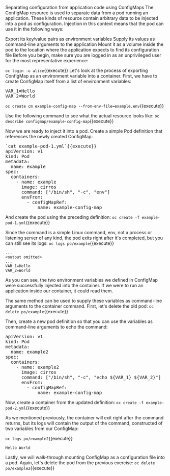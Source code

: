 Separating configuration from application code using ConfigMaps
The ConfigMap resource is used to separate data from a pod running an application. These kinds of resource contain arbitrary data to be injected into a pod as configuration. Injection in this context means that the pod can use it in the following ways:

Export its key/value pairs as environment variables
Supply its values as command-line arguments to the application
Mount it as a volume inside the pod to the location where the application expects to find its configuration file
Before you begin, make sure you are logged in as an unprivileged user for the most representative experience:


`oc login -u alice`{{execute}}
Let's look at the process of exporting ConfigMap as an environment variable into a container. First, we have to create ConfigMap itself from a list of environment variables:


<pre class="file" data-filename="example.env" data-target="replace">
VAR_1=Hello
VAR_2=World
</pre>

`oc create cm example-config-map --from-env-file=example.env`{{execute}}


Use the following command to see what the actual resource looks like:
`oc describe configmap/example-config-map`{{execute}}


Now we are ready to inject it into a pod. Create a simple Pod definition that references the newly created ConfigMap:

<pre class="file" data-filename="example-pod-1.yml" data-target="replace">
`cat example-pod-1.yml`{{execute}}
apiVersion: v1
kind: Pod
metadata:
  name: example
spec:
  containers:
    - name: example
      image: cirros
      command: ["/bin/sh", "-c", "env"]
      envFrom:
        - configMapRef:
            name: example-config-map
</pre>

And create the pod using the preceding definition:
`oc create -f example-pod-1.yml`{{execute}}

Since the command is a simple Linux command, env, not a process or listening server of any kind, the pod exits right after it's completed, but you can still see its logs:
`oc logs po/example`{{execute}}

```
...
<output omitted>
...
VAR_1=Hello
VAR_2=World
```

As you can see, the two environment variables we defined in ConfigMap were successfully injected into the container. If we were to run an application inside our container, it could read them.

The same method can be used to supply these variables as command-line arguments to the container command. First, let's delete the old pod:
`oc delete po/example`{{execute}}

Then, create a new pod definition so that you can use the variables as command-line arguments to echo the command:

<pre class="file" data-filename="example-pod-2.yml" data-target="replace">
apiVersion: v1
kind: Pod
metadata:
  name: example2
spec:
  containers:
    - name: example2
      image: cirros
      command: ["/bin/sh", "-c", "echo ${VAR_1} ${VAR_2}"]
      envFrom:
        - configMapRef:
            name: example-config-map
</pre>


Now, create a container from the updated definition:
`oc create -f example-pod-2.yml`{{execute}}

As we mentioned previously, the container will exit right after the command returns, but its logs will contain the output of the command, constructed of two variables from our ConfigMap:

`oc logs po/example2`{{execute}}

```
Hello World
```

Lastly, we will walk-through mounting ConfigMap as a configuration file into a pod. Again, let's delete the pod from the previous exercise:
`oc delete po/example2`{{execute}}
